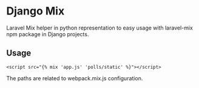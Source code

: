 # Django Mix

Laravel Mix helper in python representation to easy usage with laravel-mix npm package in Django projects.

## Usage

 ```
<script src="{% mix 'app.js' 'polls/static' %}"></script>
 ```

 The paths are related to webpack.mix.js configuration.
